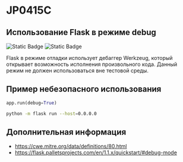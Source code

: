 # JP0415C
## Использование Flask в режиме debug

![Static Badge](https://img.shields.io/badge/%D0%A1%D1%82%D0%B5%D0%BF%D0%B5%D0%BD%D1%8C%20%D0%BA%D1%80%D0%B8%D1%82%D0%B8%D1%87%D0%BD%D0%BE%D1%81%D1%82%D0%B8-%D0%B2%D1%8B%D1%81%D0%BE%D0%BA%D0%B0%D1%8F-crimson?style=for-the-badge)
![Static Badge](https://img.shields.io/badge/%D0%94%D0%BE%D1%81%D1%82%D0%BE%D0%B2%D0%B5%D1%80%D0%BD%D0%BE%D1%81%D1%82%D1%8C%20%D0%BE%D0%BF%D1%80%D0%B5%D0%B4%D0%B5%D0%BB%D0%B5%D0%BD%D0%B8%D1%8F-%D1%81%D1%80%D0%B5%D0%B4%D0%BD%D1%8F%D1%8F-orange?style=for-the-badge)

Flask в режиме отладки использует дебаггер Werkzeug, который открывает возможность исполнения произвольного кода. Данный режим не должен использоваться вне тестовой среды.

## Пример небезопасного использования

```python linenums="1"
app.run(debug=True)
```

```bash
python -m flask run --host=0.0.0.0
```

## Дополнительная информация

* <https://cwe.mitre.org/data/definitions/80.html>
* <https://flask.palletsprojects.com/en/1.1.x/quickstart/#debug-mode>
